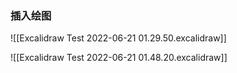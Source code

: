 ### 插入绘图

![[Excalidraw Test 2022-06-21 01.29.50.excalidraw]]

![[Excalidraw Test 2022-06-21 01.48.20.excalidraw]]

